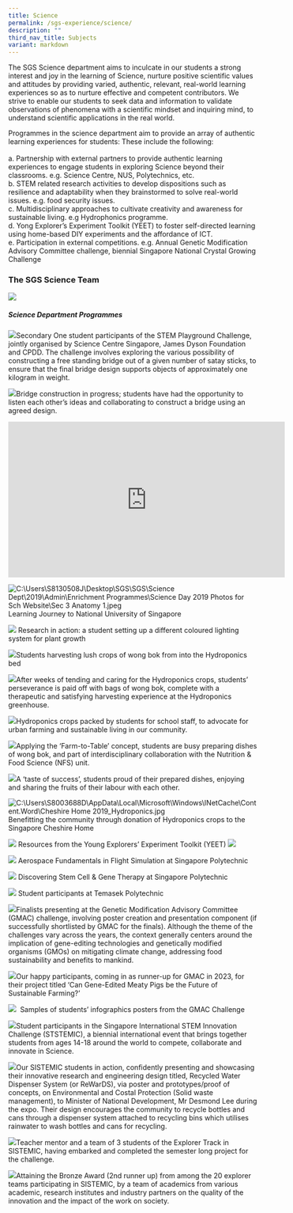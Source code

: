 ```yaml
---
title: Science
permalink: /sgs-experience/science/
description: ""
third_nav_title: Subjects
variant: markdown
---
```

The SGS Science department aims to inculcate in our students a strong interest and joy in the learning of Science, nurture positive scientific values and attitudes by providing varied, authentic, relevant, real-world learning experiences so as to nurture effective and competent contributors. We strive to enable our students to seek data and information to validate observations of phenomena with a scientific mindset and inquiring mind, to understand scientific applications in the real world.

Programmes in the science department aim to provide an array of authentic learning experiences for students: These include the following: <br><br>
a. Partnership with external partners to provide authentic learning experiences to engage students in exploring Science beyond their classrooms. e.g. Science Centre, NUS, Polytechnics, etc. <br>
b. STEM related research activities to develop dispositions such as resilience and adaptability when they brainstormed to solve real-world issues. e.g. food security issues. <br>
c. Multidisciplinary approaches to cultivate creativity and awareness for sustainable living. e.g Hydrophonics programme. <br>
d. Yong Explorer’s Experiment Toolkit (YEET) to foster self-directed learning using home-based DIY experiments and the affordance of ICT. <br>
e. Participation in external competitions. e.g. Annual Genetic Modification Advisory Committee challenge, biennial Singapore National Crystal Growing Challenge


### The SGS Science Team
![](/images/Picture1.png)

##### Science Department Programmes


![](/images/Picture2.jpg)Secondary One student participants of the STEM Playground Challenge, jointly organised by Science Centre Singapore, James Dyson Foundation and CPDD. The challenge involves exploring the various possibility of constructing a free standing bridge out of a given number of satay sticks, to ensure that the final bridge design supports objects of approximately one kilogram in weight.

![](/images/Picture3.jpg)Bridge construction in progress; students have had the opportunity to listen each other’s ideas and collaborating to construct a bridge using an agreed design.

<iframe allowfullscreen="" allow="accelerometer; autoplay; clipboard-write; encrypted-media; gyroscope; picture-in-picture; web-share" frameborder="0" title="STEM Challenge" src="https://www.youtube.com/embed/b6VhGFsand4" height="315" width="560"></iframe>

![C:\Users\S8130508J\Desktop\SGS\SGS\Science Dept\2019\Admin\Enrichment Programmes\Science Day 2019 Photos for Sch Website\Sec 3 Anatomy 1.jpeg](https://lh6.googleusercontent.com/HEyO8W2gaDKQBSQ5OLbs0-Khxj5hSa6xN8o1hN06mrA2hPlbmt9I7Duuay-ENQfdo_OC13fB0KzkbzlMKBB3h0B3xDvAwTeIR7K6g77c9wHtBecWMrpbjqW2QbMzQQ7xi8fZ3qKQl7hDclftu4_xah4V0CiCN1GYw2jl0n_wFWqHxrN-noWYeh8wiNx01MkkITtE_Ggd)
Learning Journey to National University of Singapore

![](https://lh6.googleusercontent.com/qKRAhpI0pW6UiFq7WI7CRZ4YFVHGR3He4IWOcewGpqlKeBWr85v5nKh_M-i0uIUfxDYuqKvcc_TmaJwULIIzHeZnSVivcOKV7J-ctwUmewoCobHxBpMfRckOmPr2sPXqrZijV7fZqPzHFq21h_ISzKf2nJSxrhP9vgbNFW_WIsVwhQfDPIw7NnJvNDV9cgr-jNroKmAe)
Research in action: a student setting up a different coloured lighting system for plant growth

![](/images/Picture4.jpg)Students harvesting lush crops of wong bok from into the Hydroponics bed

![](/images/Picture5.jpg)After weeks of tending and caring for the Hydroponics crops, students’ perseverance is paid off with bags of wong bok, complete with a therapeutic and satisfying harvesting experience at the Hydroponics greenhouse.

![](/images/Picture6.jpg)Hydroponics crops packed by students for school staff, to advocate for urban farming and sustainable living in our community.

![](/images/Picture7.jpg)Applying the ‘Farm-to-Table’ concept, students are busy preparing dishes of wong bok, and part of interdisciplinary collaboration with the Nutrition &amp; Food Science (NFS) unit. 

![](/images/Picture8.jpg)A ‘taste of success’, students proud of their prepared dishes, enjoying and sharing the fruits of their labour with each other.  

![C:\Users\S8003688D\AppData\Local\Microsoft\Windows\INetCache\Content.Word\Cheshire Home 2019_Hydroponics.jpg](https://lh5.googleusercontent.com/UFtQjDRLRoZsxPjninTyXedi-K8z7CYGVvZYsllTjceH6rA-kv1zYE12Zc3pNhKPK9bNATKrARX3u8N42B5i-AeDuoQA1BmOQWs6pmWpgxm1HYthG7GUyEXnJz-yftISpV1qe6JH856AoiajJ74HyWe5xUGHGxFuAAO9dZRN054_zckh35TelB3LpGv9aAZi8OK-3oXo)
Benefitting the community through donation of Hydroponics crops to the Singapore Cheshire Home


![](https://lh4.googleusercontent.com/XRCRn9RkRMigm6Uh87TMn-KwIvApakOmtxr7wYqBzVRUsZX3vyi29lbkMc-5zH47I1V5CKJy_8MVA4qP37GahcSfLsOeFB3OiRPZ3qpdRWjW8zLq6c-GtrjU60S3HPusLYOBsrlpA9lKTMw6nRVCPwU1ocKetai4oIkE2dZGJXE9QNHkk8LLpuF38uJd6qfjoaCnAtbT)
Resources from the Young Explorers’ Experiment Toolkit (YEET)
![](https://lh6.googleusercontent.com/SZ8uZ0aUt1HxrME3r2UBjEWIve9UiAEVsFS8JJ1gAJ24l9pheRlJeuYk08wfwmRMWZPw8MppIrlNywMTV-qOHimoYgtR0zmw3T_W11nmlaPhnpypuGpbegdE7w6eWMTAnqHDqiyZSLic5kam9kpi4QXng4F9R8DUuxsVXtFPPysQbug2jq_BaLbYUTa_MphEAmdXMv8N)

![](https://lh4.googleusercontent.com/M2o1JTUtYI-udHB5Z2uAOynDDaKa2BxXdts4S3R4qf9KSSAR1xNn0Ye8-D0UMfb6qCtTyTu5mFlNrAA_YnzztVmxI8TieWeGteL9uig1V_Jojz73ZEQ9Ck1F-igb0HWHfpWD8Sh6naUeIgTUMK3W-b-hQDmZoYIQzGU_ZWf_jTOiOlYNFVp2AQi0fjraddyUXp9uDYSu)
Aerospace Fundamentals in Flight Simulation at Singapore Polytechnic

![](https://lh4.googleusercontent.com/fn9vBV_CXhrDBRnuYOAiOqJ2JkVxNH8ojm0VkZwG_Onx91kldg9nHKEXSdelHUoUJRKr6I99RFEm9WH_KLRuMksPxecrk6HM2owODS7AlQHcB58vcP4oEMy9KEH7arrV0SDk7AQuOc7Rsk5tmnBb_6WLZf5EPhHYyrbKZLlczAy1psGr1P0-cqkJcFebzaIZiILWLz8G)
Discovering Stem Cell &amp; Gene Therapy at Singapore Polytechnic

![](https://lh6.googleusercontent.com/CgJAEqKBw557nyGVqrbfzt2q0oDk2AnGX65H9nGn9S6HRjKo6joGl7wsBnsEC3IlLi8UFD2_BIldO9k8rZwdjAcLBnmaJq1k3uJRHUzAJVmpOPqLwgAMff3Gh-pV433ppx9-9n2ZrnlXWrIT1gE_ujZNCHClcfdNzBokIlvg4zDBPXTpq9PaDLrcyF6XUEVHGLC3-rkW)
Student participants at Temasek Polytechnic

![](/images/Picture9.jpg)Finalists presenting at the Genetic Modification Advisory Committee (GMAC) challenge, involving poster creation and presentation component (if successfully shortlisted by GMAC for the finals). Although the theme of the challenges vary across the years, the context generally centers around the implication of gene-editing technologies and genetically modified organisms (GMOs) on mitigating climate change, addressing food sustainability and benefits to mankind.

![](/images/Picture10.jpg)Our happy participants, coming in as runner-up for GMAC in 2023, for their project titled ‘Can Gene-Edited Meaty Pigs be the Future of Sustainable Farming?’

![](https://lh5.googleusercontent.com/WozCmaYEuJcHJPEmZRAapElBWH1PLEU7zRFx4ML3rcbbsR50IplehopKs5oKDjJHX5XPNtrYmyLegnHo5LjePzCIUKIb79VvMNXQF54sGgDYP4FO4Ei56FyieWepBaln4LICOAaVVtAzmMmlvvtxGQjM7APakhhDErPkkvc3ovAYoydKxEIWiA1lutEff690PJoWs45y)&nbsp;
Samples of students’ infographics posters from the GMAC Challenge

![](/images/Picture11.jpg)Student participants in the Singapore International STEM Innovation Challenge (STSTEMIC), a biennial international event that brings together students from ages 14-18 around the world to compete, collaborate and innovate in Science.

![](/images/Picture12.jpg)Our SISTEMIC students in action, confidently presenting and showcasing their innovative research and engineering design titled, Recycled Water Dispenser System (or ReWarDS), via poster and prototypes/proof of concepts, on Environmental and Costal Protection (Solid waste management), to Minister of National Development, Mr Desmond Lee during the expo. Their design encourages the community to recycle bottles and cans through a dispenser system attached to recycling bins which utilises rainwater to wash bottles and cans for recycling. 

![](/images/Picture13.jpg)Teacher mentor and a team of 3 students of the Explorer Track in SISTEMIC, having embarked and completed the semester long project for the challenge.

![](/images/Picture14.jpg)Attaining the Bronze Award (2nd runner up) from among the 20 explorer teams participating in SISTEMIC, by a team of academics from various academic, research institutes and industry partners on the quality of the innovation and the impact of the work on society.